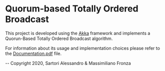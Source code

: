 # Quorum-based Totally Ordered Broadcast

This project is developed using the [Akka](https://www.akka-technologies.com/) framework and implements a Quorun-Based Totally Ordered Broadcast algorithm.


For information about its usage and implementation choices please refer to the [Documentation.pdf](https://github.com/AlexSartori/DS1-project/blob/master/Documentation.pdf) file.

--
Copyright 2020, Sartori Alessandro & Massimiliano Fronza
